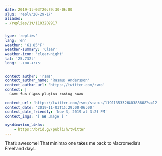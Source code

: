 ```yaml
---
date: 2019-11-03T20:29:30-06:00
slug: 'reply/20-29-17'
aliases:
- /replies/19/1103202917


type: 'replies'
lang: 'en'
weather: '61.85°F'
weather-summary: 'Clear'
weather-icon: 'clear-night'
lat: '25.7321'
long: '-100.3715'


context_author: 'rsms'
context_author_name: 'Rasmus Andersson'
context_author_url: 'https://twitter.com/rsms'
context: |
  Some fun Figma plugins coming soon‪

context_url: 'https://twitter.com/rsms/status/1191135332680388608?s=12'
context_date: '2019-11-03T15:29:00-06:00'
context_date_friendly: 'Nov 3, 2019 at 3:29 PM'
context_imgs: '[ 🖼 Image ] '

syndication_links:
    - https://brid.gy/publish/twitter
---
```

That’s awesome! That minimap one takes me back to Macromedia’s Freehand days.
